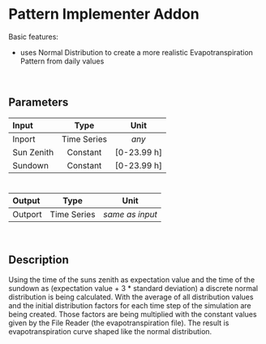 # Pattern Implementer Addon

Basic features:

 - uses Normal Distribution to create a more realistic Evapotranspiration Pattern from daily values 

 
<br>

## Parameters 


| Input  | Type  |  Unit  |
| :------------ |:---------------:| :-----:|	
| Inport      | Time Series | _any_|
| 	Sun Zenith | Constant  |   [0-23.99 h] |
| Sundown | Constant   |    [0-23.99 h] |

# 

|Output  | Type  |  Unit  |
| :------------ |:---------------:| :-----:|
|  Outport  | Time Series |  _same as input_  |



<br>

## Description 

Using the time of the suns zenith as expectation value and the time of the sundown as (expectation value + 3 * standard deviation) a discrete normal distribution is being calculated.
With the average of all distribution values and the initial distribution factors for each time step of the simulation are being created. Those factors are being multiplied with the constant values
given by the File Reader (the evapotranspiration file). The result is evapotranspiration curve shaped like the normal distribution.



<br>

